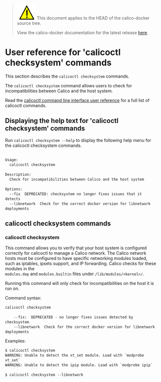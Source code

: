 <!--- master only -->
> ![warning](../images/warning.png) This document applies to the HEAD of the calico-docker source tree.
>
> View the calico-docker documentation for the latest release [here](https://github.com/projectcalico/calico-docker/blob/v0.12.0/README.md).
<!--- else
> You are viewing the calico-docker documentation for release **release**.
<!--- end of master only -->

# User reference for 'calicoctl checksystem' commands

This section describes the `calicoctl checksystem` commands.

The `calicoctl checksystem` command allows users to check for 
incompatibilities between Calico and the host system.

Read the [calicoctl command line interface user reference](../calicoctl.md) for a full list of calicoctl commands.

## Displaying the help text for 'calicoctl checksystem' commands

Run `calicoctl checksystem --help` to display the following help menu for the 
calicoctl checksystem commands.

```

Usage:
  calicoctl checksystem

Description:
  Check for incompatibilities between Calico and the host system

Options:
  --fix  DEPRECATED: checksystem no longer fixes issues that it detects
  --libnetwork  Check for the correct docker version for libnetwork deployments
```

## calicoctl checksystem commands

### calicoctl checksystem 
This command allows you to verify that your host system is configured correctly
for calicoctl to manage a Calico network.  The Calico network hosts must be 
configured to have specific networking modules loaded, such as iptables, 
ipsets support, and IP forwarding.  Calico checks for these modules in the  
`modules.dep` and `modules.builtin` files under `/lib/modules/<kernel>/`.

Running this command will only check for incompatibilities on the host it is 
run on.

Command syntax:

```
calicoctl checksystem

    --fix:  DEPRECATED - no longer fixes issues detected by checksystem
    --libnetwork  Check for the correct docker version for libnetwork deployments
```

Examples:

```
$ calicoctl checksystem
WARNING: Unable to detect the xt_set module. Load with `modprobe xt_set`
WARNING: Unable to detect the ipip module. Load with `modprobe ipip`

$ calicoctl checksystem --libnetwork

```
